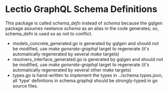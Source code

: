 Lectio GraphQL Schema Definitions
=================================
This package is called *schema_defn* instead of *schema* because the gqlgen package assumes neelance *schema* as
an alias in the code generates; so, schema_defn is used so as not to conflict. 

* models_concrete_generated.go is generated by gqlgen and should not be modified, use *make generate-graphql*
  target to regenerate (it's automatically regenerated by several *make* targets)
* resolvers_interface_generated.go is generated by gqlgen and should not be modified, use *make generate-graphql*
  target to regenerate (it's automatically regenerated by several other *make* targets)
* types.go is hand-written to implement the types in ../schema.types.json, all 'type' definitions in schema.graphql
  should be strongly-typed in go source files.